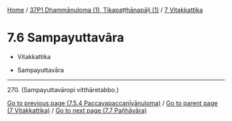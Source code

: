 
[Home](/) / [37P1 Dhammānuloma (1), Tikapaṭṭhānapāḷi (1)](...md) / [7 Vitakkattika](../37P1/7.md)

# 7.6 Sampayuttavāra

* Vitakkattika

* Sampayuttavāra

---

270\. (Sampayuttavāropi vitthāretabbo.)



[Go to previous page (7.5.4 Paccayapaccanīyānuloma)](7.5/7.5.4.md) / [Go to parent page (7 Vitakkattika)](../37P1/7.md) / [Go to next page (7.7 Pañhāvāra)](7.7.md)


